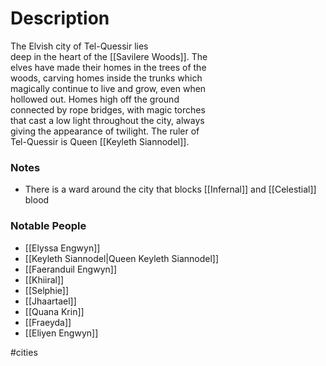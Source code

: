 # Description

The Elvish city of Tel-Quessir lies  
deep in the heart of the [[Savilere Woods]]. The  
elves have made their homes in the trees of the  
woods, carving homes inside the trunks which  
magically continue to live and grow, even when  
hollowed out. Homes high off the ground  
connected by rope bridges, with magic torches  
that cast a low light throughout the city, always  
giving the appearance of twilight. The ruler of  
Tel-Quessir is Queen [[Keyleth Siannodel]].

### Notes

- There is a ward around the city that blocks [[Infernal]] and [[Celestial]] blood

### Notable People

- [[Elyssa Engwyn]]
- [[Keyleth Siannodel|Queen Keyleth Siannodel]]
- [[Faeranduil Engwyn]]
- [[Khiiral]]
- [[Selphie]]
- [[Jhaartael]]
- [[Quana Krin]]
- [[Fraeyda]]
- [[Eliyen Engwyn]]


#cities
